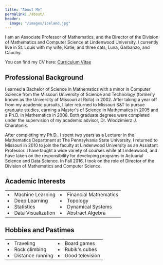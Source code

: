 ```yaml
---
title: "About Me"
permalink: /about/
header:
  image: "/images/iceland.jpg"
---
```


I am an Associate Professor of Mathematics, and the Director of the Division of Mathematics and Computer Science at Lindenwood University. I currently live in St. Louis with my wife, Katie, and three cats, Luna, Garbanzo, and Cauchy.

You can find my CV here: [Curriculum Vitae](/misc/cv.pdf)

<h2>Professional Background</h2>

I earned a Bachelor of Science in Mathematics with a minor in Computer Science from the Missouri University of Science and Technology (formerly known as the University of Missouri at Rolla) in 2002. After taking a year off from my academic pursuits, I later returned to Missouri S&T to pursue graduate studies, earning a Master's of Science in Mathematics in 2005 and a Ph.D. in Mathematics in 2008. Both graduate degrees were completed under the supervision of my academic advisor, Dr. Wlodzimierz J. Charatonik.

After completing my Ph.D., I spent two years as a Lecturer in the Mathematics Department at The Pennsylvania State University. I returned to Missouri in 2010 to join the faculty at Lindenwood University as an Assistant Professor. I have taught a wide variety of courses while at Lindenwood, and have taken on the responsibility for developing programs in Actuarial Science and Data Science. In Fall 2016, I took on the role of Director of the Division of Mathematics and Computer Science.

<h2>Academic Interests</h2>

<table border="0">
    <tr>
        <td>
<li> Machine Learning
<li> Deep Learning
<li> Statistics
<li> Data Visualization    
        </td>
        <td>
<li> Financial Mathematics
<li> Topology
<li> Dynamical Systems
<li> Abstract Algebra  
        </td>
    </tr>
</table>


<h2>Hobbies and Pastimes</h2>

<table>
    <tr>
        <td>
<li> Traveling
<li> Rock climbing
<li> Distance running
        </td>
        <td>
            <li> Board games
            <li> Rubik's cubes
            <li> Good television
        </td>
    </tr>
</table>
